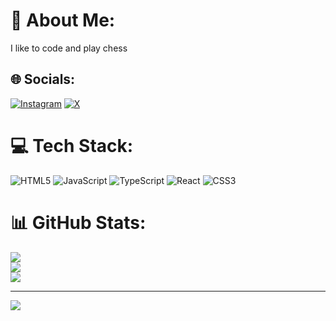 # 💫 About Me:
I like to code and play chess <br>


## 🌐 Socials:
[![Instagram](https://img.shields.io/badge/Instagram-%23E4405F.svg?logo=Instagram&logoColor=white)](https://instagram.com/iamnotjunaid) [![X](https://img.shields.io/badge/X-black.svg?logo=X&logoColor=white)](https://x.com/imjmir) 

# 💻 Tech Stack:
![HTML5](https://img.shields.io/badge/html5-%23E34F26.svg?style=for-the-badge&logo=html5&logoColor=white) ![JavaScript](https://img.shields.io/badge/javascript-%23323330.svg?style=for-the-badge&logo=javascript&logoColor=%23F7DF1E) ![TypeScript](https://img.shields.io/badge/typescript-%23007ACC.svg?style=for-the-badge&logo=typescript&logoColor=white) ![React](https://img.shields.io/badge/react-%2320232a.svg?style=for-the-badge&logo=react&logoColor=%2361DAFB) ![CSS3](https://img.shields.io/badge/css3-%231572B6.svg?style=for-the-badge&logo=css3&logoColor=white)
# 📊 GitHub Stats:
![](https://github-readme-stats.vercel.app/api?username=WhoJunaid&theme=dark&hide_border=false&include_all_commits=false&count_private=false)<br/>
![](https://nirzak-streak-stats.vercel.app/?user=WhoJunaid&theme=dark&hide_border=false)<br/>
![](https://github-readme-stats.vercel.app/api/top-langs/?username=WhoJunaid&theme=dark&hide_border=false&include_all_commits=false&count_private=false&layout=compact)

---
[![](https://visitcount.itsvg.in/api?id=WhoJunaid&icon=0&color=0)](https://visitcount.itsvg.in)

<!-- Proudly created with GPRM ( https://gprm.itsvg.in ) -->

